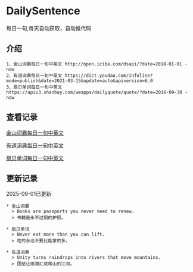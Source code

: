 # DailySentence

每日一句,每天自动获取，自动推代码

## 介绍

```
1、金山词霸每日一句中英文 http://open.iciba.com/dsapi/?date=2018-01-01 - now
2、有道词典每日一句中英文 https://dict.youdao.com/infoline?mode=publish&date=2021-03-15&update=auto&apiversion=6.0
3、扇贝单词每日一句中英文 https://apiv3.shanbay.com/weapps/dailyquote/quote/?date=2016-09-30 - now
```

## 查看记录

[金山词霸每日一句中英文](./data/iciba/)

[有道词典每日一句中英文](./data/youdao/)

[扇贝单词每日一句中英文](./data/shanbay/)

## 更新记录
2025-09-01已更新 
```
* 金山词霸
  > Books are passports you never need to renew.
  > 书籍是永不过期的护照。

* 扇贝单词
  > Never eat more than you can lift.
  > 吃的永远不要比能拿的多。

* 有道词典
  > Unity turns raindrops into rivers that move mountains.
  > 团结让雨滴汇成移山的江河。

```
